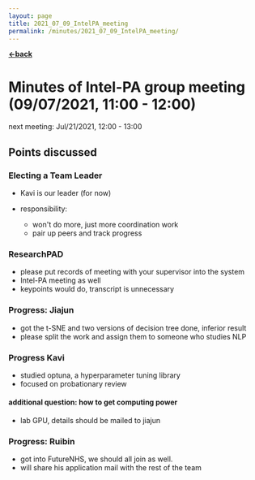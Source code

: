 ```yaml
---
layout: page
title: 2021_07_09_IntelPA_meeting
permalink: /minutes/2021_07_09_IntelPA_meeting/
---
```


[**<-back**](/minutes)  

# Minutes of Intel-PA group meeting (09/07/2021, 11:00 - 12:00)
next meeting: Jul/21/2021, 12:00 - 13:00

## Points discussed

### Electing a Team Leader

* Kavi is our leader (for now)

* responsibility:
    * won't do more, just more coordination work
    * pair up peers and track progress

### ResearchPAD

* please put records of meeting with your supervisor into the system
* Intel-PA meeting as well
* keypoints would do, transcript is unnecessary

### Progress: Jiajun

* got the t-SNE and two versions of decision tree done, inferior result
* please split the work and assign them to someone who studies NLP

### Progress Kavi

* studied optuna, a hyperparameter tuning library
* focused on probationary review

#### additional question: how to get computing power

* lab GPU, details should be mailed to jiajun

### Progress: Ruibin

* got into FutureNHS, we should all join as well.
* will share his application mail with the rest of the team
